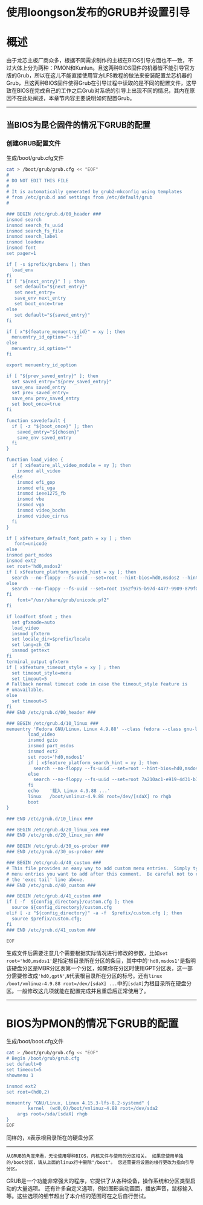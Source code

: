 使用loongson发布的GRUB并设置引导
=============================

# 概述

由于龙芯主板厂商众多，根据不同需求制作的主板在BIOS引导方面也不一致，不过大体上分为两种：PMON和Kunlun。且这两种BIOS固件的机器皆不能引导官方版的Grub，所以在这儿不能直接使用官方LFS教程的做法来安装配置龙芯机器的Grub，且这两种BIOS固件使得Grub在引导过程中读取的是不同的配置文件，这导致在BIOS在完成自己的工作之后Grub对系统的引导上出现不同的情况，其内在原因不在此处阐述，本章节内容主要说明如何配置Grub。
_____________________________


## 当BIOS为昆仑固件的情况下GRUB的配置

### 创建GRUB配置文件

 生成/boot/grub.cfg文件
```sh
cat > /boot/grub/grub.cfg << "EOF"
#
# DO NOT EDIT THIS FILE
#
# It is automatically generated by grub2-mkconfig using templates
# from /etc/grub.d and settings from /etc/default/grub
#

### BEGIN /etc/grub.d/00_header ###
insmod search
insmod search_fs_uuid
insmod search_fs_file
insmod search_label
insmod loadenv
insmod font
set pager=1

if [ -s $prefix/grubenv ]; then
  load_env
fi
if [ "${next_entry}" ] ; then
   set default="${next_entry}"
   set next_entry=
   save_env next_entry
   set boot_once=true
else
   set default="${saved_entry}"
fi

if [ x"${feature_menuentry_id}" = xy ]; then
  menuentry_id_option="--id"
else
  menuentry_id_option=""
fi

export menuentry_id_option

if [ "${prev_saved_entry}" ]; then
  set saved_entry="${prev_saved_entry}"
  save_env saved_entry
  set prev_saved_entry=
  save_env prev_saved_entry
  set boot_once=true
fi

function savedefault {
  if [ -z "${boot_once}" ]; then
    saved_entry="${chosen}"
    save_env saved_entry
  fi
}

function load_video {
  if [ x$feature_all_video_module = xy ]; then
    insmod all_video
  else
    insmod efi_gop
    insmod efi_uga
    insmod ieee1275_fb
    insmod vbe
    insmod vga
    insmod video_bochs
    insmod video_cirrus
  fi
}

if [ x$feature_default_font_path = xy ] ; then
   font=unicode
else
insmod part_msdos
insmod ext2
set root='hd0,msdos2'
if [ x$feature_platform_search_hint = xy ]; then
  search --no-floppy --fs-uuid --set=root --hint-bios=hd0,msdos2 --hint-efi=hd0,msdos2 --hint-baremetal=ahci0,msdos2  1562f975-b97d-4477-9909-879f0d60a061
else
  search --no-floppy --fs-uuid --set=root 1562f975-b97d-4477-9909-879f0d60a061
fi
    font="/usr/share/grub/unicode.pf2"
fi

if loadfont $font ; then
  set gfxmode=auto
  load_video
  insmod gfxterm
  set locale_dir=$prefix/locale
  set lang=zh_CN
  insmod gettext
fi
terminal_output gfxterm
if [ x$feature_timeout_style = xy ] ; then
  set timeout_style=menu
  set timeout=5
# Fallback normal timeout code in case the timeout_style feature is
# unavailable.
else
  set timeout=5
fi
### END /etc/grub.d/00_header ###

### BEGIN /etc/grub.d/10_linux ###
menuentry 'Fedora GNU/Linux，Linux 4.9.88' --class fedora --class gnu-linux --class gnu --class os --unrestricted $menuentry_id_option 'gnulinux-4.9.80-1.fc21.lemote.1.mips64el-advanced-1562f975-b97d-4477-9909-879f0d60a061' {
        load_video
        insmod gzio
        insmod part_msdos
        insmod ext2
        set root='hd0,msdos1'
        if [ x$feature_platform_search_hint = xy ]; then
          search --no-floppy --fs-uuid --set=root --hint-bios=hd0,msdos1 --hint-efi=hd0,msdos1 --hint-baremetal=ahci0,msdos1  7a210ac1-e919-4d31-b1f9-6944b2268fb4
        else
          search --no-floppy --fs-uuid --set=root 7a210ac1-e919-4d31-b1f9-6944b2268fb4
        fi
        echo    '载入 Linux 4.9.88 ...'
        linux   /boot/vmlinuz-4.9.88 root=/dev/[sdaX] ro rhgb 
        boot
}

### END /etc/grub.d/10_linux ###

### BEGIN /etc/grub.d/20_linux_xen ###
### END /etc/grub.d/20_linux_xen ###

### BEGIN /etc/grub.d/30_os-prober ###
### END /etc/grub.d/30_os-prober ###

### BEGIN /etc/grub.d/40_custom ###
# This file provides an easy way to add custom menu entries.  Simply type the
# menu entries you want to add after this comment.  Be careful not to change
# the 'exec tail' line above.
### END /etc/grub.d/40_custom ###

### BEGIN /etc/grub.d/41_custom ###
if [ -f  ${config_directory}/custom.cfg ]; then
  source ${config_directory}/custom.cfg
elif [ -z "${config_directory}" -a -f  $prefix/custom.cfg ]; then
  source $prefix/custom.cfg;
fi
### END /etc/grub.d/41_custom ###

EOF


```
生成文件后需要注意几个需要根据实际情况进行修改的参数，比如`set root='hd0,msdos1'`是指定根目录所在分区的条目，其中中的`'hd0,msdos1'`是指明该硬盘分区是MBR分区表第一个分区，如果你在分区时使用GPT分区表，这一部分需要修改成`'hd0,gptN'`,`N`代表根目录所在分区的标号。还有`linux   /boot/vmlinuz-4.9.88 root=/dev/[sdaX] ...`中的`[sdaX]`为根目录所在硬盘分区。一般修改这几项就能在配置完成并且重启后正常使用了。


_____________________________

# BIOS为PMON的情况下GRUB的配置

生成/boot/boot.cfg文件
```sh
cat > /boot/grub/grub.cfg << "EOF"
# Begin /boot/grub/grub.cfg
set default=0
set timeout=5
showmenu 1

insmod ext2
set root=(hd0,2)

menuentry "GNU/Linux, Linux 4.15.3-lfs-8.2-systemd" {
        kernel  (wd0,0)/boot/vmlinuz-4.88 root=/dev/sda2 
	args root=/sda/[sdaX] rhgb
}
EOF

```
同样的，`X`表示根目录所在的硬盘分区
_____________________________

```
从GRUB的角度来看，无论使用哪种BIOS，内核文件与使用的分区相关。 如果您使用单独的/boot分区，请从上面的linux行中删除"/boot"。 您还需要将设置的根行更改为指向引导分区。

```

GRUB是一个功能非常强大的程序，它提供了从各种设备，操作系统和分区类型启动的大量选项。 还有许多自定义选项，例如图形启动画面，播放声音，鼠标输入等。这些选项的细节超出了本介绍的范围可在之后自行尝试。
